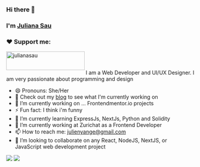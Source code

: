 ### Hi there 👋
### I'm [Juliana Sau](https://JulianaSau.github.io/)

<h3 align="left">❤ Support me:</h3>
<p><a href="https://www.buymeacoffee.com/stotheatotheu"> <img align="left" src="https://cdn.buymeacoffee.com/buttons/v2/default-yellow.png" height="50" width="210" alt="julianasau" /></a></p><br><br>
    

  I am a Web Developer and UI/UX Designer. I am very passionate about programming and design
  - 😄 Pronouns: She/Her
  - 🔭 Check out my [blog](https://juliesau.hashnode.dev/) to see what I'm currently working on
  - 🔭 I’m currently working on ... Frontendmentor.io projects
  - ⚡ Fun fact: I think i'm funny
  - 🌱 I’m currently learning ExpressJs, NextJs, Python and Solidity
  - 🔭 I’m currently working at Zurichat as a Frontend Developer
  - 📫 How to reach me: julienyange@gmail.com 
  - 👯 I’m looking to collaborate on any React, NodeJS, NextJS, or JavaScript web development project



<img src="https://github-readme-stats.vercel.app/api?username=JulianaSau&&show_icons=true&title_color=ffffff&icon_color=bb2acf&text_color=daf7dc&bg_color=151515" />

<img src="http://github-readme-streak-stats.herokuapp.com?user=JulianaSau&hide_border=true&theme=black-ice&background=3D3D3D&stroke=00E6FE" />
<!--
<p align="left"> <img src="https://komarev.com/ghpvc/?username=JulianaSau&style=flat-square&color=brightgreen" alt="JulianaSau" /></p>
--!>
  

<!--
**JulianaSau/JulianaSau** is a ✨ _special_ ✨ repository because its `README.md` (this file) appears on your GitHub profile.

Here are some ideas to get you started:

- 🔭 I’m currently working on ...
- 🌱 I’m currently learning ...
- 👯 I’m looking to collaborate on ...
- 🤔 I’m looking for help with ...
- 💬 Ask me about ...
- 📫 How to reach me: ...
- 😄 Pronouns: ...
- ⚡ Fun fact: ...
-->
